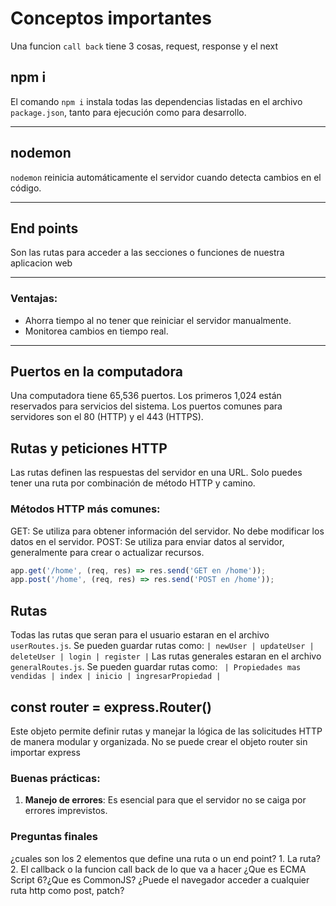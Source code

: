 # Conceptos importantes
Una funcion `call back` tiene 3 cosas, request, response y el next


## npm i
El comando `npm i` instala todas las dependencias listadas en el archivo `package.json`, tanto para ejecución como para desarrollo.

---

## nodemon
`nodemon` reinicia automáticamente el servidor cuando detecta cambios en el código.

---

## End points 
Son las rutas para acceder a las secciones o funciones de nuestra aplicacion web

---

### Ventajas:
- Ahorra tiempo al no tener que reiniciar el servidor manualmente.
- Monitorea cambios en tiempo real.
---

## Puertos en la computadora
Una computadora tiene 65,536 puertos. Los primeros 1,024 están reservados para servicios del sistema. Los puertos comunes para servidores son el 80 (HTTP) y el 443 (HTTPS).

## Rutas y peticiones HTTP
Las rutas definen las respuestas del servidor en una URL. Solo puedes tener una ruta por combinación de método HTTP y camino.

### Métodos HTTP más comunes:
GET: Se utiliza para obtener información del servidor. No debe modificar los datos en el servidor.
POST: Se utiliza para enviar datos al servidor, generalmente para crear o actualizar recursos.

```javascript
app.get('/home', (req, res) => res.send('GET en /home'));
app.post('/home', (req, res) => res.send('POST en /home')); 
```

## Rutas
Todas las rutas que seran para el usuario estaran en el archivo `userRoutes.js`. Se pueden guardar rutas como:
` | newUser | updateUser | deleteUser | login | register | `
Las rutas generales estaran en el archivo `generalRoutes.js`. Se pueden guardar rutas como:
` | Propiedades mas vendidas | index | inicio | ingresarPropiedad |`

## const router = express.Router()
Este objeto permite definir rutas y manejar la lógica de las solicitudes HTTP de manera modular y organizada.
No se puede crear el objeto router sin importar express


### Buenas prácticas:
1. **Manejo de errores**: Es esencial para que el servidor no se caiga por errores imprevistos.

### Preguntas finales
¿cuales son los 2 elementos que define una ruta o un end point? 1. La ruta? 2. El callback o la funcion call back de lo que va a hacer
¿Que es ECMA Script 6?¿Que es CommonJS?
¿Puede el navegador acceder a cualquier ruta http como post, patch?
